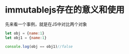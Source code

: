 # immutablejs存在的意义和使用

先来看一个事例，就是在JS中对比两个对象

```js
let obj = {name:1}
let obj1 = {name:1}

console.log(obj == obj1)//false
```



